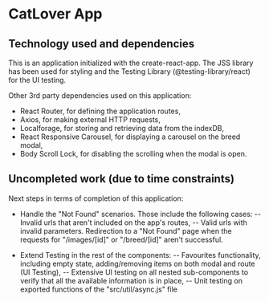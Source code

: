 # CatLover App

## Technology used and dependencies

This is an application initialized with the create-react-app.
The JSS library has been used for styling and the Testing Library (@testing-library/react)
for the UI testing.

Other 3rd party dependencies used on this application:

- React Router, for defining the application routes,
- Axios, for making external HTTP requests,
- Localforage, for storing and retrieving data from the indexDB,
- React Responsive Carousel, for displaying a carousel on the breed modal,
- Body Scroll Lock, for disabling the scrolling when the modal is open.

## Uncompleted work (due to time constraints)

Next steps in terms of completion of this application:

- Handle the "Not Found" scenarios. Those include the following cases:
  -- Invalid urls that aren't included on the app's routes,
  -- Valid urls with invalid parameters. Redirection to a "Not Found" page when the requests for "/images/[id]" or "/breed/[id]" aren't successful.

- Extend Testing in the rest of the components:
  -- Favourites functionality, including empty state, adding/removing items on both modal and route (UI Testing),
  -- Extensive UI testing on all nested sub-components to verify that all the available information is in place,
  -- Unit testing on exported functions of the "src/util/async.js" file
